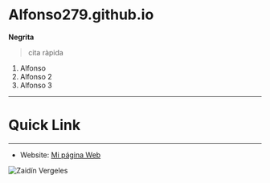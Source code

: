# Alfonso279.github.io
**Negrita**
> cita ràpida
1. Alfonso
2. Alfonso 2
3. Alfonso 3
---
# Quick Link #
---
* Website: [Mi página Web](https://Alfonso279.github.io)

![Zaidín Vergeles](https://upload.wikimedia.org/wikipedia/commons/0/02/Bicicletta_Bianchi_1950-1952_-_Museo_scienza_e_tecnologia_Milano.jpg)

